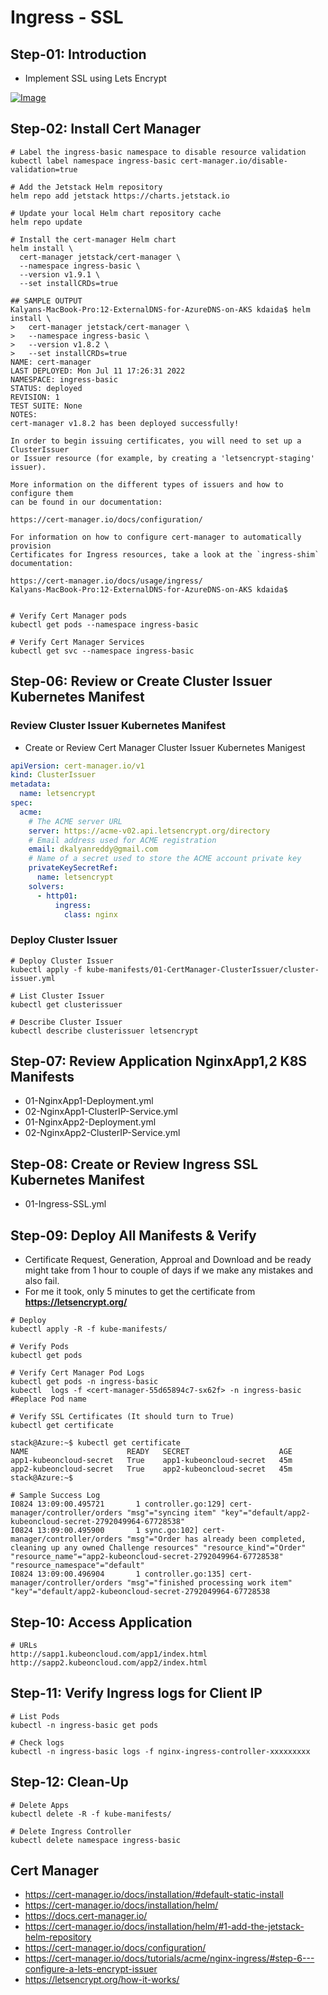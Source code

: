 # Ingress - SSL

## Step-01: Introduction
- Implement SSL using Lets Encrypt

[![Image](https://www.stacksimplify.com/course-images/azure-aks-ingress-ssl-letsencrypt.png "Azure AKS Kubernetes - Masterclass")](https://www.udemy.com/course/aws-eks-kubernetes-masterclass-devops-microservices/?referralCode=257C9AD5B5AF8D12D1E1)

## Step-02: Install Cert Manager
```t
# Label the ingress-basic namespace to disable resource validation
kubectl label namespace ingress-basic cert-manager.io/disable-validation=true

# Add the Jetstack Helm repository
helm repo add jetstack https://charts.jetstack.io

# Update your local Helm chart repository cache
helm repo update

# Install the cert-manager Helm chart
helm install \
  cert-manager jetstack/cert-manager \
  --namespace ingress-basic \
  --version v1.9.1 \
  --set installCRDs=true

## SAMPLE OUTPUT
Kalyans-MacBook-Pro:12-ExternalDNS-for-AzureDNS-on-AKS kdaida$ helm install \
>   cert-manager jetstack/cert-manager \
>   --namespace ingress-basic \
>   --version v1.8.2 \
>   --set installCRDs=true
NAME: cert-manager
LAST DEPLOYED: Mon Jul 11 17:26:31 2022
NAMESPACE: ingress-basic
STATUS: deployed
REVISION: 1
TEST SUITE: None
NOTES:
cert-manager v1.8.2 has been deployed successfully!

In order to begin issuing certificates, you will need to set up a ClusterIssuer
or Issuer resource (for example, by creating a 'letsencrypt-staging' issuer).

More information on the different types of issuers and how to configure them
can be found in our documentation:

https://cert-manager.io/docs/configuration/

For information on how to configure cert-manager to automatically provision
Certificates for Ingress resources, take a look at the `ingress-shim`
documentation:

https://cert-manager.io/docs/usage/ingress/
Kalyans-MacBook-Pro:12-ExternalDNS-for-AzureDNS-on-AKS kdaida$ 


# Verify Cert Manager pods
kubectl get pods --namespace ingress-basic

# Verify Cert Manager Services
kubectl get svc --namespace ingress-basic
```

## Step-06: Review or Create Cluster Issuer Kubernetes Manifest
### Review Cluster Issuer Kubernetes Manifest
- Create or Review Cert Manager Cluster Issuer Kubernetes Manigest
```yaml
apiVersion: cert-manager.io/v1
kind: ClusterIssuer
metadata:
  name: letsencrypt
spec:
  acme:
    # The ACME server URL
    server: https://acme-v02.api.letsencrypt.org/directory
    # Email address used for ACME registration
    email: dkalyanreddy@gmail.com
    # Name of a secret used to store the ACME account private key
    privateKeySecretRef:
      name: letsencrypt
    solvers:
      - http01:
          ingress:
            class: nginx
```

### Deploy Cluster Issuer
```t
# Deploy Cluster Issuer
kubectl apply -f kube-manifests/01-CertManager-ClusterIssuer/cluster-issuer.yml

# List Cluster Issuer
kubectl get clusterissuer

# Describe Cluster Issuer
kubectl describe clusterissuer letsencrypt
```


## Step-07: Review Application NginxApp1,2 K8S Manifests
- 01-NginxApp1-Deployment.yml
- 02-NginxApp1-ClusterIP-Service.yml
- 01-NginxApp2-Deployment.yml
- 02-NginxApp2-ClusterIP-Service.yml

## Step-08: Create or Review Ingress SSL Kubernetes Manifest
- 01-Ingress-SSL.yml

## Step-09: Deploy All Manifests & Verify
- Certificate Request, Generation, Approal and Download and be ready might take from 1 hour to couple of days if we make any mistakes and also fail.
- For me it took, only 5 minutes to get the certificate from **https://letsencrypt.org/**
```t
# Deploy
kubectl apply -R -f kube-manifests/

# Verify Pods
kubectl get pods

# Verify Cert Manager Pod Logs
kubectl get pods -n ingress-basic
kubectl  logs -f <cert-manager-55d65894c7-sx62f> -n ingress-basic #Replace Pod name

# Verify SSL Certificates (It should turn to True)
kubectl get certificate
```
```log
stack@Azure:~$ kubectl get certificate
NAME                      READY   SECRET                    AGE
app1-kubeoncloud-secret   True    app1-kubeoncloud-secret   45m
app2-kubeoncloud-secret   True    app2-kubeoncloud-secret   45m
stack@Azure:~$
```

```log
# Sample Success Log
I0824 13:09:00.495721       1 controller.go:129] cert-manager/controller/orders "msg"="syncing item" "key"="default/app2-kubeoncloud-secret-2792049964-67728538" 
I0824 13:09:00.495900       1 sync.go:102] cert-manager/controller/orders "msg"="Order has already been completed, cleaning up any owned Challenge resources" "resource_kind"="Order" "resource_name"="app2-kubeoncloud-secret-2792049964-67728538" "resource_namespace"="default" 
I0824 13:09:00.496904       1 controller.go:135] cert-manager/controller/orders "msg"="finished processing work item" "key"="default/app2-kubeoncloud-secret-2792049964-67728538
```

## Step-10: Access Application
```t
# URLs
http://sapp1.kubeoncloud.com/app1/index.html
http://sapp2.kubeoncloud.com/app2/index.html
```

## Step-11: Verify Ingress logs for Client IP
```t
# List Pods
kubectl -n ingress-basic get pods

# Check logs
kubectl -n ingress-basic logs -f nginx-ingress-controller-xxxxxxxxx
```
## Step-12: Clean-Up
```t
# Delete Apps
kubectl delete -R -f kube-manifests/

# Delete Ingress Controller
kubectl delete namespace ingress-basic
```

## Cert Manager
- https://cert-manager.io/docs/installation/#default-static-install
- https://cert-manager.io/docs/installation/helm/
- https://docs.cert-manager.io/
- https://cert-manager.io/docs/installation/helm/#1-add-the-jetstack-helm-repository
- https://cert-manager.io/docs/configuration/
- https://cert-manager.io/docs/tutorials/acme/nginx-ingress/#step-6---configure-a-lets-encrypt-issuer
- https://letsencrypt.org/how-it-works/

  
